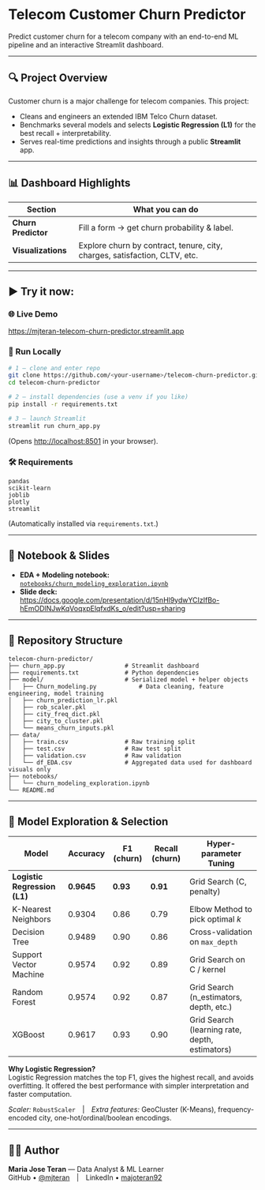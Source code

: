 # Telecom Customer Churn Predictor

Predict customer churn for a telecom company with an end-to-end ML pipeline and an interactive Streamlit dashboard.

---

## 🔍 Project Overview

Customer churn is a major challenge for telecom companies.  This project:
- Cleans and engineers an extended IBM Telco Churn dataset.  
- Benchmarks several models and selects **Logistic Regression (L1)** for the best recall + interpretability.  
- Serves real-time predictions and insights through a public **Streamlit** app.

---

## 📊 Dashboard Highlights

| Section | What you can do |
|---------|-----------------|
| **Churn Predictor** | Fill a form → get churn probability & label. |
| **Visualizations** | Explore churn by contract, tenure, city, charges, satisfaction, CLTV, etc. |

---

## ▶ **Try it now:**

### 🌐 Live Demo
<https://mjteran-telecom-churn-predictor.streamlit.app>

### 🚀 Run Locally

```bash
# 1 – clone and enter repo
git clone https://github.com/<your-username>/telecom-churn-predictor.git
cd telecom-churn-predictor

# 2 – install dependencies (use a venv if you like)
pip install -r requirements.txt

# 3 – launch Streamlit
streamlit run churn_app.py
```
(Opens <http://localhost:8501> in your browser).

### 🛠 Requirements

```text
pandas
scikit-learn
joblib
plotly
streamlit
```

(Automatically installed via `requirements.txt`.)

---

## 📒 Notebook & Slides

- **EDA + Modeling notebook:** [`notebooks/churn_modeling_exploration.ipynb`](notebook/churn_modeling_exploration.ipynb)  
- **Slide deck:** <https://docs.google.com/presentation/d/15nHl9ydwYCIzIfBo-hEmODlNJwKqVoqxpElqfxdKs_o/edit?usp=sharing>

---

## 📁 Repository Structure

```text
telecom-churn-predictor/
├── churn_app.py                 # Streamlit dashboard
├── requirements.txt             # Python dependencies
├── model/                       # Serialized model + helper objects
│   ├── Churn_modeling.py            # Data cleaning, feature engineering, model training
│   ├── churn_prediction_lr.pkl
│   ├── rob_scaler.pkl
│   ├── city_freq_dict.pkl
│   ├── city_to_cluster.pkl
│   └── means_churn_inputs.pkl
├── data/
│   ├── train.csv                # Raw training split
│   ├── test.csv                 # Raw test split
│   ├── validation.csv           # Raw validation 
│   └── df_EDA.csv               # Aggregated data used for dashboard visuals only
├── notebooks/
│   └── churn_modeling_exploration.ipynb
└── README.md
```

---

## 🤖 Model Exploration & Selection

| Model  | Accuracy | F1 (churn) | Recall (churn) | Hyper-parameter Tuning |
|--------|----------|------------|----------------|------------------------|
| **Logistic Regression (L1)** | **0.9645** | **0.93** | **0.91** | Grid Search (C, penalty) |
| K-Nearest Neighbors | 0.9304 | 0.86 | 0.79 | Elbow Method to pick optimal *k* |
| Decision Tree | 0.9489 | 0.90 | 0.86 | Cross-validation on `max_depth` |
| Support Vector Machine | 0.9574 | 0.92 | 0.89 | Grid Search on C / kernel |
| Random Forest | 0.9574 | 0.92 | 0.87 | Grid Search (n_estimators, depth, etc.) |
| XGBoost | 0.9617 | 0.93 | 0.90 | Grid Search (learning rate, depth, estimators) |

**Why Logistic Regression?**  
Logistic Regression matches the top F1, gives the highest recall, and avoids overfitting. It offered the best performance with simpler interpretation and faster computation.

*Scaler:* `RobustScaler` | *Extra features:* GeoCluster (K-Means), frequency-encoded city, one-hot/ordinal/boolean encodings.

---

## 👩‍💻 Author

**Maria Jose Teran** — Data Analyst & ML Learner  
GitHub • [@mjteran](https://github.com/mjteran) | LinkedIn • [majoteran92](https://linkedin.com/in/majoteran92)
